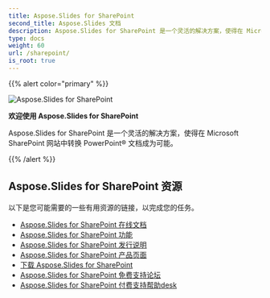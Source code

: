 ```yaml
---
title: Aspose.Slides for SharePoint
second_title: Aspose.Slides 文档
description: Aspose.Slides for SharePoint 是一个灵活的解决方案，使得在 Microsoft SharePoint 网站中转换 PowerPoint® 文档成为可能。
type: docs
weight: 60
url: /sharepoint/
is_root: true
---
```


{{% alert color="primary" %}}

![Aspose.Slides for SharePoint](home_1.png)

**欢迎使用 Aspose.Slides for SharePoint**

Aspose.Slides for SharePoint 是一个灵活的解决方案，使得在 Microsoft SharePoint 网站中转换 PowerPoint® 文档成为可能。

{{% /alert %}}

## **Aspose.Slides for SharePoint 资源**

以下是您可能需要的一些有用资源的链接，以完成您的任务。

- [Aspose.Slides for SharePoint 在线文档](/slides/sharepoint/)
- [Aspose.Slides for SharePoint 功能](/slides/sharepoint/features/)
- [Aspose.Slides for SharePoint 发行说明](https://releases.aspose.com/slides/sharepoint/release-notes/)
- [Aspose.Slides for SharePoint 产品页面](https://products.aspose.com/slides/sharepoint/)
- [下载 Aspose.Slides for SharePoint](https://releases.aspose.com/slides/sharepoint/)
- [Aspose.Slides for SharePoint 免费支持论坛](https://forum.aspose.com/c/slides/11)
- [Aspose.Slides for SharePoint 付费支持帮助desk](https://helpdesk.aspose.com/)
